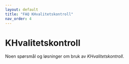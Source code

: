 ```yaml
---
layout: default
title: "FAQ KHvalitetskontroll"
nav_order: 4
---
```


# KHvalitetskontroll

Noen spørsmål og løsninger om bruk av *KHvalitetskontroll*.




